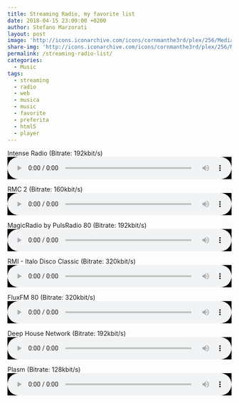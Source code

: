 ```yaml
---
title: Streaming Radio, my favorite list
date: 2018-04-15 23:00:00 +0200
author: Stefano Marzorati
layout: post
image: 'http://icons.iconarchive.com/icons/cornmanthe3rd/plex/256/Media-play-music-icon.png'
share-img: 'http://icons.iconarchive.com/icons/cornmanthe3rd/plex/256/Media-play-music-icon.png'
permalink: /streaming-radio-list/
categories:
  - Music
tags:
  - streaming
  - radio
  - web
  - musica
  - music
  - favorite
  - preferita
  - html5
  - player
---
```

Intense Radio (Bitrate: 192kbit/s)   
<audio controls style="width:100%; height:50;  background-color:#000; color:#000;" src="http://stream.intenseradio.net:8000/live"></audio>

RMC 2 (Bitrate: 160kbit/s)   
<audio controls style="width:100%; height:50;  background-color:#000; color:#000;" src="http://icecast.unitedradio.it/MC2.mp3"></audio>

MagicRadio by PulsRadio 80 (Bitrate: 192kbit/s)   
<audio controls style="width:100%; height:50;  background-color:#000; color:#000;" src="http://icecast.pulsradio.com:80/magicradioHD.mp3"></audio>

RMI - Italo Disco Classic (Bitrate: 320kbit/s)   
<audio controls style="width:100%; height:50;  background-color:#000; color:#000;" src="http://newairhost.com:8004"></audio>

FluxFM 80 (Bitrate: 320kbit/s)   
<audio controls style="width:100%; height:50;  background-color:#000; color:#000;" src="http://fluxfm80s.radio.it"></audio>

Deep House Network (Bitrate: 192kbit/s)   
<audio controls style="width:100%; height:50;  background-color:#000; color:#000;" src="http://51.254.130.212:8000"></audio>

Plasm (Bitrate: 128kbit/s)   
<audio controls style="width:100%; height:50;  background-color:#000; color:#000;" src="http://streaming.radionomy.com/Plasm"></audio>
